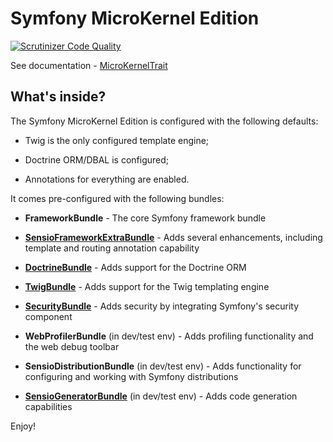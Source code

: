 # Symfony MicroKernel Edition

[![Scrutinizer Code Quality](https://scrutinizer-ci.com/g/diegonobre/symfony-microkernel-edition/badges/quality-score.png?b=master)](https://scrutinizer-ci.com/g/diegonobre/symfony-microkernel-edition/?branch=master)

See documentation - [MicroKernelTrait](http://symfony.com/doc/current/configuration/micro_kernel_trait.html)

What's inside?
---------------

The Symfony MicroKernel Edition is configured with the following defaults:

  * Twig is the only configured template engine;

  * Doctrine ORM/DBAL is configured;

  * Annotations for everything are enabled.

It comes pre-configured with the following bundles:

  * **FrameworkBundle** - The core Symfony framework bundle

  * [**SensioFrameworkExtraBundle**][1] - Adds several enhancements, including
    template and routing annotation capability

  * [**DoctrineBundle**][2] - Adds support for the Doctrine ORM

  * [**TwigBundle**][3] - Adds support for the Twig templating engine

  * [**SecurityBundle**][4] - Adds security by integrating Symfony's security
    component

  * **WebProfilerBundle** (in dev/test env) - Adds profiling functionality and
    the web debug toolbar

  * **SensioDistributionBundle** (in dev/test env) - Adds functionality for
    configuring and working with Symfony distributions

  * [**SensioGeneratorBundle**][5] (in dev/test env) - Adds code generation
    capabilities

Enjoy!

[1]: http://symfony.com/doc/3.0/bundles/SensioFrameworkExtraBundle/index.html
[2]: http://symfony.com/doc/3.2/book/doctrine.html
[3]: http://symfony.com/doc/3.2/book/templating.html
[4]: http://symfony.com/doc/3.2/book/security.html
[5]: http://symfony.com/doc/3.0/bundles/SensioGeneratorBundle/index.html

